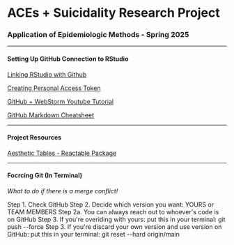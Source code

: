 # ACEs + Suicidality Research Project
### Application of Epidemiologic Methods - Spring 2025

---
#### Setting Up GitHub Connection to RStudio

[Linking RStudio with Github](https://happygitwithr.com/rstudio-git-github.html)

[Creating Personal Access Token](https://stackoverflow.com/questions/71953666/remote-permission-to-repository-denied-url-returned-error-403)

[GitHub + WebStorm Youtube Tutorial](https://www.youtube.com/watch?v=S7XpTAnSDL4) 

[GitHub Markdown Cheatsheet](https://github.com/adam-p/markdown-here/wiki/Markdown-Here-Cheatsheet)

---
#### Project Resources
[Aesthetic Tables - Reactable Package](https://glin.github.io/reactable/articles/examples.html#basic-usage)

---
#### Focrcing Git (In Terminal)
*What to do if there is a merge conflict!*

Step 1. Check GitHub
Step 2. Decide which version you want: YOURS or TEAM MEMBERS
  Step 2a. You can always reach out to whoever's code is on GitHub
Step 3. If you're overiding with yours:
  put this in your terminal: git push --force
Step 3. If you're discard your own version and use version on GitHub:
  put this in your terminal: git reset --hard origin/main

